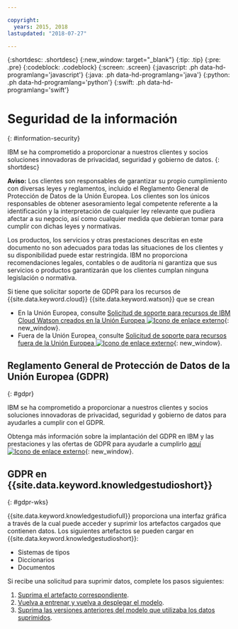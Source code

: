 ```yaml
---

copyright:
  years: 2015, 2018
lastupdated: "2018-07-27"

---
```


{:shortdesc: .shortdesc}
{:new_window: target="_blank"}
{:tip: .tip}
{:pre: .pre}
{:codeblock: .codeblock}
{:screen: .screen}
{:javascript: .ph data-hd-programlang='javascript'}
{:java: .ph data-hd-programlang='java'}
{:python: .ph data-hd-programlang='python'}
{:swift: .ph data-hd-programlang='swift'}

# Seguridad de la información
{: #information-security}

IBM se ha comprometido a proporcionar a nuestros clientes y socios soluciones innovadoras de privacidad, seguridad y gobierno de datos.
{: shortdesc}

**Aviso:**
Los clientes son responsables de garantizar su propio cumplimiento con diversas leyes y reglamentos, incluido el Reglamento General de Protección de Datos de la Unión Europea. Los clientes son los únicos responsables de obtener asesoramiento legal competente referente a la identificación y la interpretación de cualquier ley relevante que pudiera afectar a su negocio, así como cualquier medida que debieran tomar para cumplir con dichas leyes y normativas.

Los productos, los servicios y otras prestaciones descritas en este documento no son adecuados para todas las situaciones de los clientes y su disponibilidad puede estar restringida. IBM no proporciona recomendaciones legales, contables o de auditoría ni garantiza que sus servicios o productos garantizarán que los clientes cumplan ninguna legislación o normativa.

Si tiene que solicitar soporte de GDPR para los recursos de {{site.data.keyword.cloud}} {{site.data.keyword.watson}} que se crean

- En la Unión Europea, consulte [Solicitud de soporte para recursos de IBM Cloud Watson creados en la Unión Europea ![Icono de enlace externo](../../icons/launch-glyph.svg "Icono de enlace externo")](https://{DomainName}/docs/services/watson/getting-started-gdpr-sar.html#request-EU){: new_window}.
- Fuera de la Unión Europea, consulte [Solicitud de soporte para recursos fuera de la Unión Europea ![Icono de enlace externo](../../icons/launch-glyph.svg "Icono de enlace externo")](https://{DomainName}/docs/services/watson/getting-started-gdpr-sar.html#request-non-EU){: new_window}.

## Reglamento General de Protección de Datos de la Unión Europea (GDPR)
{: #gdpr}

IBM se ha comprometido a proporcionar a nuestros clientes y socios soluciones innovadoras de privacidad, seguridad y gobierno de datos para ayudarles a cumplir con el GDPR.

Obtenga más información sobre la implantación del GDPR en IBM y las prestaciones y las ofertas de GDPR para ayudarle a cumplirlo [aquí ![Icono de enlace externo](../../icons/launch-glyph.svg "Icono de enlace externo")](http://www.ibm.com/gdpr){: new_window}.

## GDPR en {{site.data.keyword.knowledgestudioshort}}
{: #gdpr-wks}

{{site.data.keyword.knowledgestudiofull}} proporciona una interfaz gráfica a través de la cual puede acceder y suprimir los artefactos cargados que contienen datos. Los siguientes artefactos se pueden cargar en {{site.data.keyword.knowledgestudioshort}}:
- Sistemas de tipos
- Diccionarios
- Documentos

Si recibe una solicitud para suprimir datos, complete los pasos siguientes:
1. [Suprima el artefacto correspondiente](/docs/services/watson-knowledge-studio/artifacts.html).
2. [Vuelva a entrenar y vuelva a desplegar el modelo](/docs/services/watson-knowledge-studio/train-ml.html).
3. [Suprima las versiones anteriores del modelo que utilizaba los datos suprimidos](/docs/services/watson-knowledge-studio/improve-ml.html#wks_maversions).

